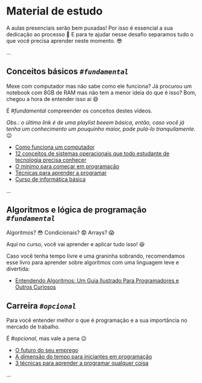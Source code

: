 # Material de estudo

A aulas presenciais serão bem puxadas! Por isso é essencial a sua dedicação ao processo :muscle:
E para te ajudar nesse desafio separamos tudo o que você precisa aprender neste momento. :sunglasses:

...

## Conceitos básicos _`#fundamental`_

Mexe com computador mas não sabe como ele funciona? Já procurou um notebook com 8GB de RAM mas não tem a menor ideia do que é isso? Bom, chegou a hora de entender isso aí :smile:

É _#fundamental_ compreender os conceitos destes vídeos.

_Obs.: o último link é de uma playlist beeem básica, então, caso você já tenha um conhecimento um pouquinho maior, pode pulá-lo tranquilamente._ :wink:

- [Como funciona um computador](https://www.youtube.com/watch?v=MpKbTNonIwc)
- [12 conceitos de sistemas operacionais que todo estudante de tecnologia precisa conhecer](https://youtu.be/T7lCM3l7vAQ)
- [O minimo para começar em programação](https://www.youtube.com/watch?v=BTENKdRVS2U)
- [Técnicas para aprender a programar](https://www.youtube.com/watch?v=ZtMzB5CoekE)
- [Curso de informática básica](https://www.youtube.com/playlist?list=PL-QAz5R5Rlm7wn20xLTIr84gbS2XkzqEZ)

...

## Algoritmos e lógica de programação _`#fundamental`_

Algoritmos? :flushed: Condicionais? :fearful: Arrays? :scream:

Aqui no curso, você vai aprender e aplicar tudo isso! :satisfied:

Caso você tenha tempo livre e uma graninha sobrando, recomendamos esse livro para aprender sobre algoritmos com uma linguagem leve e divertida:
- [Entendendo Algoritmos: Um Guia Ilustrado Para Programadores e Outros Curiosos](https://www.amazon.com.br/Entendendo-Algoritmos-Ilustrado-Programadores-Curiosos/dp/8575225634/ref=asc_df_8575225634/?tag=googleshopp00-20&linkCode=df0&hvadid=379765802639&hvpos=&hvnetw=g&hvrand=82713796694065473&hvpone=&hvptwo=&hvqmt=&hvdev=c&hvdvcmdl=&hvlocint=&hvlocphy=1001686&hvtargid=pla-811121403561&psc=1)


## Carreira _`#opcional`_

Para você entender melhor o que é programação e a sua importância no mercado de trabalho.

É _#opcional_, mas vale a pena :wink:

- [O futuro do seu emprego](https://youtu.be/qVGxWi6XDAI)
- [A dimensão do tempo para iniciantes em programação](https://youtu.be/Qb5b8ZE9tIY)
- [3 técnicas para aprender a programar qualquer coisa](https://youtu.be/ZtMzB5CoekE)


...

